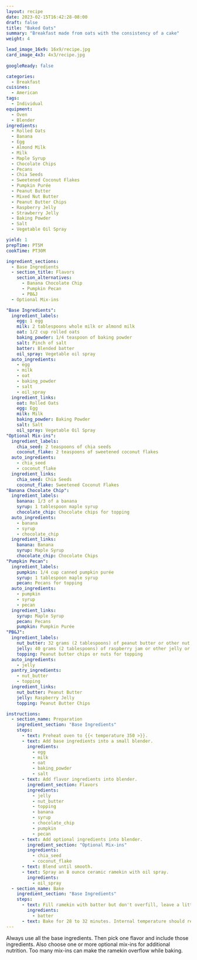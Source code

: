 ```yaml
---
layout: recipe
date: 2023-02-15T16:42:28-08:00
draft: false
title: "Baked Oats"
summary: "Breakfast made from oats with the consistency of a cake"
weight: 4

lead_image_16x9: 16x9/recipe.jpg
card_image_4x3: 4x3/recipe.jpg
  
googleReady: false

categories:
  - Breakfast
cuisines:
  - American
tags:
  - Individual
equipment:
  - Oven
  - Blender
ingredients:
  - Rolled Oats
  - Banana
  - Egg
  - Almond Milk
  - Milk
  - Maple Syrup
  - Chocolate Chips
  - Pecans
  - Chia Seeds
  - Sweetened Coconut Flakes
  - Pumpkin Purée
  - Peanut Butter
  - Mixed Nut Butter
  - Peanut Butter Chips
  - Raspberry Jelly
  - Strawberry Jelly
  - Baking Powder
  - Salt
  - Vegetable Oil Spray

yield: 1
prepTime: PT5M
cookTime: PT30M

ingredient_sections:
  - Base Ingredients
  - section_title: Flavors
    section_alternatives:
      - Banana Chocolate Chip
      - Pumpkin Pecan
      - PB&J
  - Optional Mix-ins

"Base Ingredients":
  ingredient_labels:
    egg: 1 egg
    milk: 2 tablespoons whole milk or almond milk
    oat: 1/2 cup rolled oats
    baking_powder: 1/4 teaspoon of baking powder
    salt: Pinch of salt
    batter: Blended batter
    oil_spray: Vegetable oil spray
  auto_ingredients:
    - egg
    - milk
    - oat
    - baking_powder
    - salt
    - oil_spray
  ingredient_links:
    oat: Rolled Oats
    egg: Egg
    milk: Milk
    baking_powder: Baking Powder
    salt: Salt
    oil_spray: Vegetable Oil Spray
"Optional Mix-ins":
  ingredient_labels:
    chia_seed: 2 teaspoons of chia seeds
    coconut_flake: 2 teaspoons of sweetened coconut flakes
  auto_ingredients:
    - chia_seed
    - coconut_flake
  ingredient_links:
    chia_seed: Chia Seeds
    coconut_flake: Sweetened Coconut Flakes
"Banana Chocolate Chip":
  ingredient_labels:
    banana: 1/3 of a banana
    syrup: 1 tablespoon maple syrup
    chocolate_chip: Chocolate chips for topping
  auto_ingredients:
    - banana
    - syrup
    - chocolate_chip
  ingredient_links:
    banana: Banana
    syrup: Maple Syrup
    chocolate_chip: Chocolate Chips
"Pumpkin Pecan":
  ingredient_labels:
    pumpkin: 1/4 cup canned pumpkin purée
    syrup: 1 tablespoon maple syrup
    pecan: Pecans for topping
  auto_ingredients:
    - pumpkin
    - syrup
    - pecan
  ingredient_links:
    syrup: Maple Syrup
    pecan: Pecans
    pumpkin: Pumpkin Purée
"PB&J":
  ingredient_labels:
    nut_butter: 32 grams (2 tablespoons) of peanut butter or other nut butter
    jelly: 40 grams (2 tablespoons) of raspberry jam or other jelly or jam
    topping: Peanut butter chips or nuts for topping
  auto_ingredients:
    - jelly
  pantry_ingredients:
    - nut_butter
    - topping
  ingredient_links:
    nut_butter: Peanut Butter
    jelly: Raspberry Jelly
    topping: Peanut Butter Chips

instructions:
  - section_name: Preparation
    ingredient_section: "Base Ingredients"
    steps:
      - text: Preheat oven to {{< temperature 350 >}}.
      - text: Add base ingredients into a small blender.
        ingredients:
          - egg
          - milk
          - oat
          - baking_powder
          - salt
      - text: Add flavor ingredients into blender.
        ingredient_section: Flavors
        ingredients:
          - jelly
          - nut_butter
          - topping
          - banana
          - syrup
          - chocolate_chip
          - pumpkin
          - pecan
      - text: Add optional ingredients into blender.
        ingredient_section: "Optional Mix-ins"
        ingredients:
          - chia_seed
          - coconut_flake
      - text: Blend until smooth.
      - text: Spray an 8 ounce ceramic ramekin with oil spray.
        ingredients:
          - oil_spray
  - section_name: Bake
    ingredient_section: "Base Ingredients"
    steps:
      - text: Fill ramekin with batter but don't overfill, leave a little room to expand. Add topping.
        ingredients:
          - batter
      - text: Bake for 28 to 32 minutes. Internal temperature should reach {{< temperature 200 >}}. Cool for 2 to 3 minutes.
---
```


Always use all the base ingredients. Then pick one flavor and include those ingredients. Also choose one
or more optional mix-ins for additional nutrition. Too many mix-ins can make the ramekin overflow while baking.